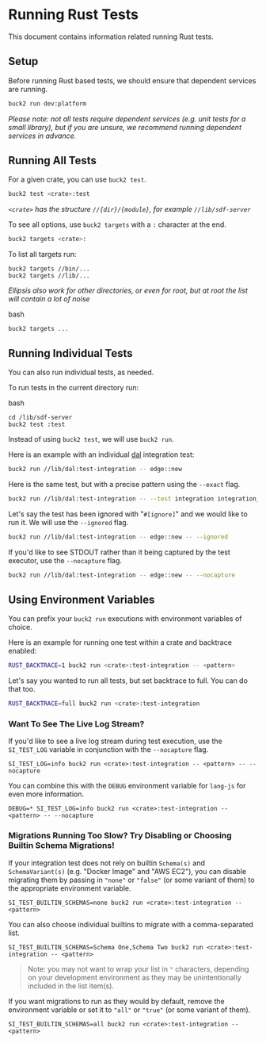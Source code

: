 # Running Rust Tests

This document contains information related running Rust tests.

## Setup

Before running Rust based tests, we should ensure that dependent services are running.

```bash
buck2 run dev:platform
```

_Please note: not all tests require dependent services (e.g. unit tests for a small library), but if you are unsure,
we recommend running dependent services in advance._

## Running All Tests

For a given crate, you can use `buck2 test`.

```bash
buck2 test <crate>:test
```

*`<crate>` has the structure `//{dir}/{module}`, for example `//lib/sdf-server`*

To see all options, use `buck2 targets` with a `:` character at the end.

```bash
buck2 targets <crate>:
```

To list all targets run:

```
buck2 targets //bin/...
buck2 targets //lib/...
```

*Ellipsis also work for other directories, or even for root, but at root the list will contain a lot of noise*

bash
```
buck2 targets ...
```

## Running Individual Tests

You can also run individual tests, as needed.

To run tests in the current directory run:

bash
```
cd /lib/sdf-server
buck2 test :test
```

Instead of using `buck2 test`, we will use `buck2 run`.

Here is an example with an individual [dal](../lib/dal) integration test:

```bash
buck2 run //lib/dal:test-integration -- edge::new
```

Here is the same test, but with a precise pattern using the `--exact` flag.

```bash
buck2 run //lib/dal:test-integration -- --test integration integration_test::internal::edge::new -- --exact
```

Let's say the test has been ignored with "`#[ignore]`" and we would like to run it.
We will use the `--ignored` flag.

```bash
buck2 run //lib/dal:test-integration -- edge::new -- --ignored
```

If you'd like to see STDOUT rather than it being captured by the test executor, use the `--nocapture` flag.

```bash
buck2 run //lib/dal:test-integration -- edge::new -- --nocapture
```

## Using Environment Variables

You can prefix your `buck2 run` executions with environment variables of choice.

Here is an example for running one test within a crate and backtrace enabled:

```bash
RUST_BACKTRACE=1 buck2 run <crate>:test-integration -- <pattern>
```

Let's say you wanted to run all tests, but set backtrace to full.
You can do that too.

```bash
RUST_BACKTRACE=full buck2 run <crate>:test-integration
```

### Want To See The Live Log Stream?

If you'd like to see a live log stream during test execution, use the `SI_TEST_LOG` variable in conjunction with
the `--nocapture` flag.

```shell
SI_TEST_LOG=info buck2 run <crate>:test-integration -- <pattern> -- --nocapture
```

You can combine this with the `DEBUG` environment variable for `lang-js` for even more information.

```shell
DEBUG=* SI_TEST_LOG=info buck2 run <crate>:test-integration -- <pattern> -- --nocapture
```

### Migrations Running Too Slow? Try Disabling or Choosing Builtin Schema Migrations!

If your integration test does not rely on builtin `Schema(s)` and `SchemaVariant(s)` (e.g. "Docker Image" and
"AWS EC2"), you can disable migrating them by passing in `"none"` or `"false"` (or some variant of them) to the
appropriate environment variable.

```shell
SI_TEST_BUILTIN_SCHEMAS=none buck2 run <crate>:test-integration -- <pattern>
```

You can also choose individual builtins to migrate with a comma-separated list.

```shell
SI_TEST_BUILTIN_SCHEMAS=Schema One,Schema Two buck2 run <crate>:test-integration -- <pattern>
```

> Note: you may not want to wrap your list in `"` characters, depending on your development environment as they may
> be unintentionally included in the list item(s).

If you want migrations to run as they would by default, remove the environment variable or set it to `"all"` or `"true"`
(or some variant of them).

```shell
SI_TEST_BUILTIN_SCHEMAS=all buck2 run <crate>:test-integration -- <pattern>
```
